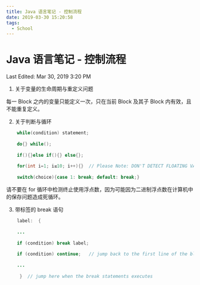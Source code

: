 ```yaml
---
title: Java 语言笔记 - 控制流程
date: 2019-03-30 15:20:58
tags:
  - School
---
```


# Java 语言笔记 - 控制流程

Last Edited: Mar 30, 2019 3:20 PM

1. 关于变量的生命周期与重定义问题

每一 Block 之内的变量只能定义一次，只在当前 Block 及其子 Block 内有效，且不能重复定义。

2. 关于判断与循环

```java
    while(condition) statement;
    
    do{} while();
    
    if(){}else if(){} else{};
    
    for(int i=1; i≤10; i++){}  // Please Note: DON'T DETECT FLOATING VALUE.
    
    switch(choice){case 1: break; default: break;}
```

请不要在 for 循环中检测终止使用浮点数，因为可能因为二进制浮点数在计算机中的保存问题造成死循环。

3. 带标签的 break 语句

```java
    label:  {
    
    ...
    
    if (condition) break label;
    
    if (condition) continue;   // jump back to the first line of the block
    
    ...
    
     }  // jump here when the break statements executes
```
